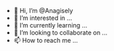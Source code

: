 - 👋 Hi, I’m @Anagisely
- 👀 I’m interested in ...
- 🌱 I’m currently learning ...
- 💞️ I’m looking to collaborate on ...
- 📫 How to reach me ...

<!---
Anagisely/Anagisely is a ✨ special ✨ repository because its `README.md` (this file) appears on your GitHub profile.
You can click the Preview link to take a look at your changes.
--->
